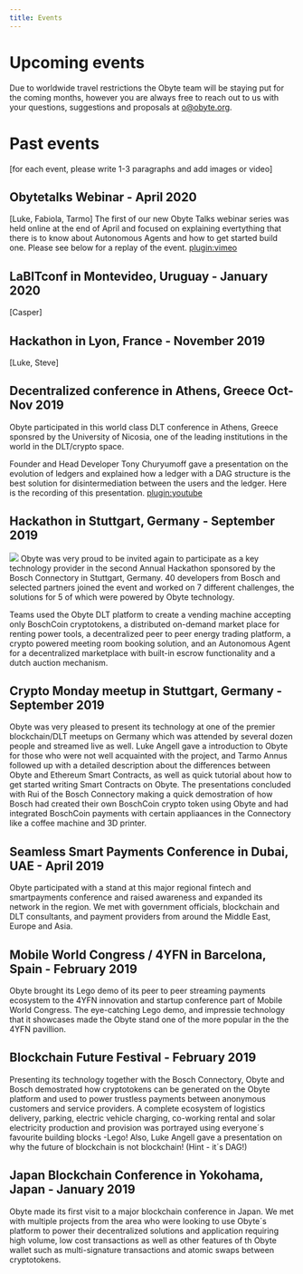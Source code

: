 ```yaml
---
title: Events
---
```


# Upcoming events
Due to worldwide travel restrictions the Obyte team will be staying put for the coming months, however you are always free to reach out to us with your questions, suggestions and proposals at o@obyte.org.
 
# Past events
 [for each event, please write 1-3 paragraphs and add images or video]
 
## Obytetalks Webinar - April 2020
[Luke, Fabiola, Tarmo]
The first of our new Obyte Talks webinar series was held online at the end of April and focused on explaining evertything that there is to know about Autonomous Agents and how to get started build one.  Please see below for a replay of the event.
[plugin:vimeo](https://vimeo.com/https://vimeo.com/user113723827/review/415926311/e895f40756) 

 ## LaBITconf in Montevideo, Uruguay - January 2020
 [Casper] 

## Hackathon in Lyon, France - November 2019
 [Luke, Steve]
 
## Decentralized conference in Athens, Greece Oct-Nov 2019
Obyte participated in this world class DLT conference in Athens, Greece sponsred by the University of Nicosia, one of the leading institutions in the world in the DLT/crypto space.

Founder and Head Developer Tony Churyumoff gave a presentation on the evolution of ledgers and explained how a ledger with a DAG structure is the best solution for disintermediation between the users and the ledger.  Here is the recording of this presentation.
[plugin:youtube](https://www.youtube.com/watch?v=2RWf7kwox2Y&t=10s)
 
## Hackathon in Stuttgart, Germany - September 2019
![](https://url)
Obyte was very proud to be invited again to participate as a key technology provider in the second Annual Hackathon sponsored by the Bosch Connectory in Stuttgart, Germany.  40 developers from Bosch and selected partners joined the event and worked on 7 different challenges, the solutions for 5 of which were powered by Obyte technology.

Teams used the Obyte DLT platform to create a vending machine accepting only BoschCoin cryptotokens, a distributed on-demand market place for renting power tools, a decentralized peer to peer energy trading platform, a crypto powered meeting room booking solution, and an Autonomous Agent for a decentralized marketplace with built-in escrow functionality and a dutch auction mechanism.

## Crypto Monday meetup in Stuttgart, Germany - September 2019
Obyte was very pleased to present its technology at one of the premier blockchain/DLT meetups on Germany which was attended by several dozen people and streamed live as well. Luke Angell gave a introduction to Obyte for those who were not well acquainted with the project, and Tarmo Annus followed up with a detailed description about the differences between Obyte and Ethereum Smart Contracts, as well as quick tutorial about how to get started writing Smart Contracts on Obyte. The presentations concluded with Rui of the Bosch Connectory making a quick demostration of how Bosch had created their own BoschCoin crypto token using Obyte and had integrated BoschCoin payments with certain appliaances in the Connectory like a coffee machine and 3D printer.

## Seamless Smart Payments Conference in Dubai, UAE - April 2019
Obyte participated with a stand at this major regional fintech and smartpayments conference and raised awareness and expanded its network in the region.  We met with government officials, blockchain and DLT consultants, and payment providers from around the Middle East, Europe and Asia.

## Mobile World Congress / 4YFN in Barcelona, Spain - February 2019
Obyte brought its Lego demo of its peer to peer streaming payments ecosystem to the 4YFN innovation and startup conference part of Mobile World Congress.  The eye-catching Lego demo, and impressie technology that it showcases made the Obyte stand one of the more popular in the the 4YFN pavillion.

## Blockchain Future Festival - February 2019
Presenting its technology together with the Bosch Connectory, Obyte and Bosch demostrated how cryptotokens can be generated on the Obyte platform and used to power trustless payments between anonymous customers and service providers.  A complete ecosystem of logistics delivery, parking, electric vehicle charging, co-working rental and solar electricity production and provision was portrayed using everyone´s favourite building blocks -Lego!  Also, Luke Angell gave a presentation on why the future of blockchain is not blockchain! (Hint - it´s DAG!)

## Japan Blockchain Conference in Yokohama, Japan - January 2019
Obyte made its first visit to a major blockchain conference in Japan.  We met with multiple projects from the area who were looking to use Obyte´s platform to power their decentralized solutions and application requiring high volume, low cost transactions as well as other features of th Obyte wallet such as multi-signature transactions and atomic swaps between cryptotokens.